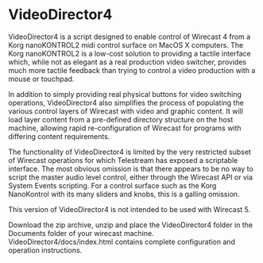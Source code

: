 VideoDirector4
==============

VideoDirector4 is a script designed to enable control of Wirecast 4 from a Korg nanoKONTROL2 midi control surface on MacOS X computers. The Korg nanoKONTROL2 is a low-cost solution to providing a tactile interface which, while not as elegant as a real production video switcher, provides much more tactile feedback than trying to control a video production with a mouse or touchpad.

In addition to simply providing real physical buttons for video switching operations, VideoDirector4 also simplifies the process of populating the various control layers of Wirecast with video and graphic content. It will load layer content from a pre-defined directory structure on the host machine, allowing rapid re-configuration of Wirecast for programs with differing content requirements.

The functionality of VideoDirector4 is limited by the very restricted subset of Wirecast operations for which Telestream has exposed a scriptable interface. The most obvious omission is that there appears to be no way to script the master audio level control, either through the Wirecast API or via System Events scripting. For a control surface such as the Korg NanoKontrol with its many sliders and knobs, this is a galling omission.

This version of VideoDirector4 is not intended to be used with Wirecast 5.

Download the zip archive, unzip and place the VideoDirector4 folder in the Documents folder of your wirecast machine.  VideoDirector4/docs/index.html contains complete configuration and operation instructions.
